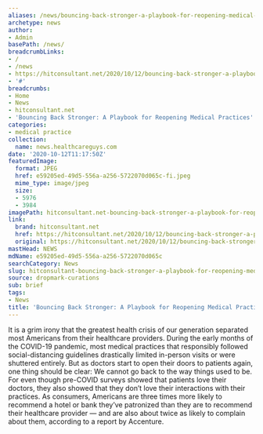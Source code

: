```yaml
---
aliases: /news/bouncing-back-stronger-a-playbook-for-reopening-medical-practices
archetype: news
author:
- Admin
basePath: /news/
breadcrumbLinks:
- /
- /news
- https://hitconsultant.net/2020/10/12/bouncing-back-stronger-a-playbook-for-reopening-medical-practices/#.X4Q7GtBKhPY
- '#'
breadcrumbs:
- Home
- News
- hitconsultant.net
- 'Bouncing Back Stronger: A Playbook for Reopening Medical Practices'
categories:
- medical practice
collection:
  name: news.healthcareguys.com
date: '2020-10-12T11:17:50Z'
featuredImage:
  format: JPEG
  href: e59205ed-49d5-556a-a256-5722070d065c-fi.jpeg
  mime_type: image/jpeg
  size:
  - 5976
  - 3984
imagePath: hitconsultant.net-bouncing-back-stronger-a-playbook-for-reopening-medical-practices
link:
  brand: hitconsultant.net
  href: https://hitconsultant.net/2020/10/12/bouncing-back-stronger-a-playbook-for-reopening-medical-practices/#.X4Q7GtBKhPY
  original: https://hitconsultant.net/2020/10/12/bouncing-back-stronger-a-playbook-for-reopening-medical-practices/#.X4Q7GtBKhPY
mastHead: NEWS
mdName: e59205ed-49d5-556a-a256-5722070d065c
searchCategory: News
slug: hitconsultant-bouncing-back-stronger-a-playbook-for-reopening-medical-practices
source: dropmark-curations
sub: brief
tags:
- News
title: 'Bouncing Back Stronger: A Playbook for Reopening Medical Practices'
---
```


It is a grim irony that the greatest health crisis of our generation separated most Americans from their healthcare providers. During the early months of the COVID-19 pandemic, most medical practices that responsibly followed social-distancing guidelines drastically limited in-person visits or were shuttered entirely. But as doctors start to open their doors to patients again, one thing should be clear: We cannot go back to the way things used to be. For even though pre-COVID surveys showed that patients love their doctors, they also showed that they don’t love their interactions with their practices. As consumers, Americans are three times more likely to recommend a hotel or bank they’ve patronized than they are to recommend their healthcare provider — and are also about twice as likely to complain about them, according to a report by Accenture.